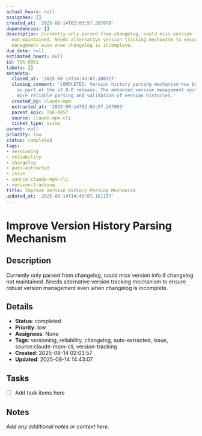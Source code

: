 ```yaml
---
actual_hours: null
assignees: []
created_at: '2025-08-14T02:03:57.267078'
dependencies: []
description: Currently only parsed from changelog, could miss version info if changelog
  not maintained. Needs alternative version tracking mechanism to ensure robust version
  management even when changelog is incomplete.
due_date: null
estimated_hours: null
id: TSK-0061
labels: []
metadata:
  closed_at: '2025-08-14T14:43:07.100327'
  closing_comment: 'COMPLETED: Version history parsing mechanism has been improved
    as part of the v3.9.0 release. The enhanced version management system now provides
    more reliable parsing and validation of version histories.'
  created_by: claude-mpm
  extracted_at: '2025-08-14T02:03:57.267069'
  parent_epic: TSK-0057
  source: claude-mpm-cli
  ticket_type: issue
parent: null
priority: low
status: completed
tags:
- versioning
- reliability
- changelog
- auto-extracted
- issue
- source:claude-mpm-cli
- version-tracking
title: Improve Version History Parsing Mechanism
updated_at: '2025-08-14T14:43:07.101157'
---
```


# Improve Version History Parsing Mechanism

## Description
Currently only parsed from changelog, could miss version info if changelog not maintained. Needs alternative version tracking mechanism to ensure robust version management even when changelog is incomplete.

## Details
- **Status**: completed
- **Priority**: low
- **Assignees**: None
- **Tags**: versioning, reliability, changelog, auto-extracted, issue, source:claude-mpm-cli, version-tracking
- **Created**: 2025-08-14 02:03:57
- **Updated**: 2025-08-14 14:43:07

## Tasks
- [ ] Add task items here

## Notes
_Add any additional notes or context here._
